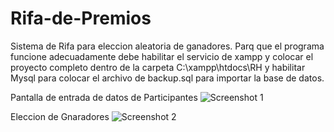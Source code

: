﻿# Rifa-de-Premios

Sistema de Rifa para eleccion aleatoria de ganadores. Parq que el programa funcione adecuadamente debe habilitar el servicio de xampp y colocar el proyecto completo dentro de la carpeta C:\xampp\htdocs\RH y habilitar Mysql para colocar el archivo de backup.sql para importar la base de datos.

Pantalla de entrada de datos de Participantes
![Screenshot 1](https://user-images.githubusercontent.com/42563921/128360021-d829190c-e204-4596-9e5e-ffd6cb81bcc9.PNG)

Eleccion de Gnaradores
![Screenshot 2](https://user-images.githubusercontent.com/42563921/128360038-53a4fee6-3fbf-41d7-a596-7c986a94e900.PNG)
